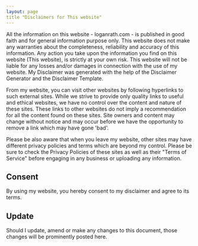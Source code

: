 ```yaml
---
layout: page
title "Disclaimers for This website"
---
```

All the information on this website - loganrath.com - is published in good faith and for general information purpose only. This website does not make any warranties about the completeness, reliability and accuracy of this information. Any action you take upon the information you find on this website (This website), is strictly at your own risk. This website will not be liable for any losses and/or damages in connection with the use of my website. My Disclaimer was generated with the help of the Disclaimer Generator and the Disclaimer Template.

From my website, you can visit other websites by following hyperlinks to such external sites. While we strive to provide only quality links to useful and ethical websites, we have no control over the content and nature of these sites. These links to other websites do not imply a recommendation for all the content found on these sites. Site owners and content may change without notice and may occur before we have the opportunity to remove a link which may have gone 'bad'.

Please be also aware that when you leave my website, other sites may have different privacy policies and terms which are beyond my control. Please be sure to check the Privacy Policies of these sites as well as their "Terms of Service" before engaging in any business or uploading any information.

Consent
---
By using my website, you hereby consent to my disclaimer and agree to its terms.

Update
---
Should I update, amend or make any changes to this document, those changes will be prominently posted here.